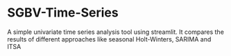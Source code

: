 # SGBV-Time-Series
A simple univariate time series analysis tool using streamlit. It compares the results of different approaches like seasonal Holt-Winters, SARIMA and ITSA

